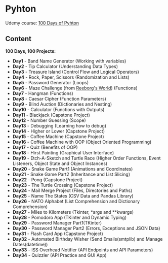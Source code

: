 # Pyhton

Udemy course: [100 Days of Pyhton](https://farfetch.udemy.com/course/100-days-of-code/)

## Content

**100 Days, 100 Projects:**

* **Day1**   - Band Name Generator (Working with variables)
* **Day2**   - Tip Calculator (Understanding Data Types)
* **Day3**   - Treasure Island (Control Flow and Logical Operators)
* **Day4**   - Rock, Paper, Scissors (Randomization and Lists)
* **Day5**   - Password Generator (Loops)
* **Day6**   - Maze Challenge (from [Reeborg's World](https://reeborg.ca/index_en.html)) (Functions)
* **Day7**   - Hangman (Functions)
* **Day8**   - Caesar Cipher (Function Parameters)
* **Day9**   - Blind Auction (Dictionaries and Nesting)
* **Day10**  - Calculator (Functions with Outputs)
* **Day11**  - Blackjack (Capstone Project)
* **Day12**  - Number Guessing (Scope)
* **Day13**  - Debugging (Learning how to debug)
* **Day14**  - Higher or Lower (Capstone Project)
* **Day15**  - Coffee Machine (Capstone Project)
* **Day16**  - Coffee Machine with OOP (Object Oriented Programming)
* **Day17**  - Quiz (Benefits of OOP)
* **Day18**  - Hirst Painting (Graphical User Interface)
* **Day19**  - Etch-A-Sketch and Turtle Race (Higher Order Functions, Event Listeners, Object State and Object Instances)
* **Day20**  - Snake Game Part1 (Animations and Coordinates)
* **Day21**  - Snake Game Part2 (Inheritance and List Slicing)
* **Day22**  - Pong (Capstone Project)
* **Day23**  - The Turtle Crossing (Capstone Project)
* **Day24**  - Mail Merge Project (Files, Directories and Paths)
* **Day25**  - Name The States (CSV Data and Pandas Library)
* **Day26**  - NATO Alphabet (List Comprehension and Dictionary Comprehension)
* **Day27**  - Miles to Kilometers (Tkinter, *args and **kwargs)
* **Day28**  - Pomodoro App (TKinter and Dynamic Typing)
* **Day29**  - Password Manager Part1(TKinter)
* **Day30**  - Password Manager Part2 (Errors, Exceptions and JSON Data)
* **Day31**  - Flash Card App (Capstone Project)
* **Day32**  - Automated Birthday Wisher (Send Emails(smtplib) and Manage Dates(datetime))
* **Day33**  - ISS Overhead Notifier (API Endpoints and API Parameters)
* **Day34**  - Quizzler (API Practice and GUI App)
